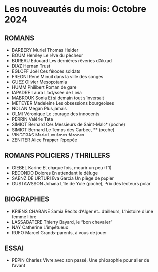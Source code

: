 # Les nouveautés du mois: Octobre 2024

## ROMANS

-   BARBERY Muriel Thomas Helder
-   BOUM Hemley Le rêve du pêcheur
-   BUREAU Edouard Les dernières rêveries d’Akkad
-   DIAZ Hernan Trust
-   EGLOFF Joël Ces féroces soldats
-   FREGNI René Minuit dans la ville des songes
-   GUEZ Olivier Mesopotamia
-   HUMM Philibert Roman de gare
-   IAPADRE Laura L’odyssée de Livia
-   MABROUK Sonia Et si demain tout s’inversait
-   METEYER Madeleine Les obsessions bourgeoises
-   NOLAN Megan Plus jamais
-   OLMI Véronique Le courage des innocents
-   PERRIN Valérie Tata
-   SIMIOT Bernard Ces Messieurs de Saint-Malo\* (poche)
-   SIMIOT Bernard Le Temps des Carbec, \*\* (poche)
-   VINGTRAS Marie Les âmes féroces
-   ZENITER Alice Frapper l’épopée

## ROMANS POLICIERS / THRILLERS

-   GIEBEL Karine Et chaque fois, mourir un peu (T1)
-   REDONDO Dolores En attendant le déluge
-   SAENZ DE URTURI Eva Garcia Un piège de papier
-   GUSTAWSSON Johana L’île de Yule (poche), Prix des lecteurs polar

## BIOGRAPHIES

-   KRIENS CHABANE Samia Récits d’Alger et…d’ailleurs, L’histoire d’une femme libre 
-   LASSABATERE Thierry Bayard, le “bon chevalier”
-   NAY Catherine L’impétueux
-   RUFO Marcel Grands-parents, à vous de jouer

## ESSAI

-   PEPIN Charles Vivre avec son passé, Une philosophie pour aller de l’avant

